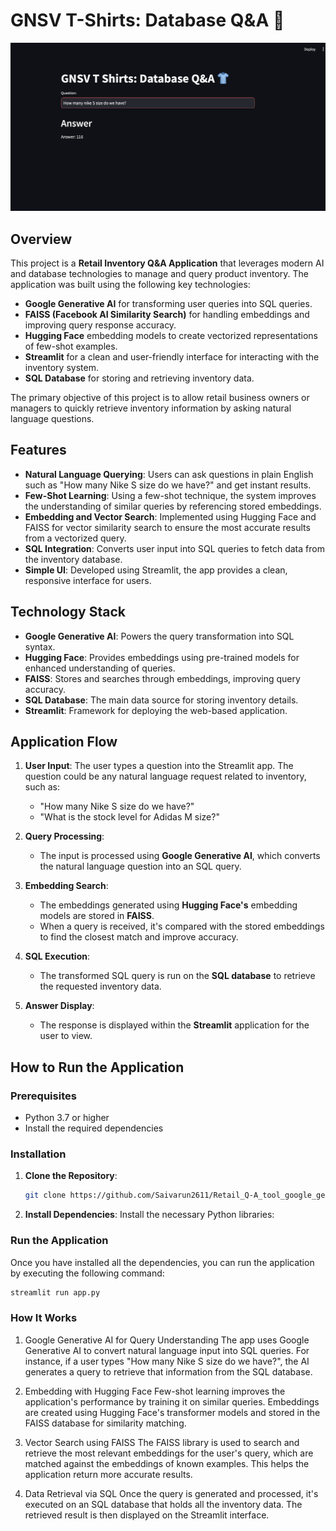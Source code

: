 # GNSV T-Shirts: Database Q&A 🧵

![Application Preview](./Final_Application.png)

## Overview
This project is a **Retail Inventory Q&A Application** that leverages modern AI and database technologies to manage and query product inventory. The application was built using the following key technologies:

- **Google Generative AI** for transforming user queries into SQL queries.
- **FAISS (Facebook AI Similarity Search)** for handling embeddings and improving query response accuracy.
- **Hugging Face** embedding models to create vectorized representations of few-shot examples.
- **Streamlit** for a clean and user-friendly interface for interacting with the inventory system.
- **SQL Database** for storing and retrieving inventory data.

The primary objective of this project is to allow retail business owners or managers to quickly retrieve inventory information by asking natural language questions.

## Features
- **Natural Language Querying**: Users can ask questions in plain English such as "How many Nike S size do we have?" and get instant results.
- **Few-Shot Learning**: Using a few-shot technique, the system improves the understanding of similar queries by referencing stored embeddings.
- **Embedding and Vector Search**: Implemented using Hugging Face and FAISS for vector similarity search to ensure the most accurate results from a vectorized query.
- **SQL Integration**: Converts user input into SQL queries to fetch data from the inventory database.
- **Simple UI**: Developed using Streamlit, the app provides a clean, responsive interface for users.

## Technology Stack
- **Google Generative AI**: Powers the query transformation into SQL syntax.
- **Hugging Face**: Provides embeddings using pre-trained models for enhanced understanding of queries.
- **FAISS**: Stores and searches through embeddings, improving query accuracy.
- **SQL Database**: The main data source for storing inventory details.
- **Streamlit**: Framework for deploying the web-based application.

## Application Flow

1. **User Input**: The user types a question into the Streamlit app. The question could be any natural language request related to inventory, such as:
   - "How many Nike S size do we have?"
   - "What is the stock level for Adidas M size?"

2. **Query Processing**:
    - The input is processed using **Google Generative AI**, which converts the natural language question into an SQL query.

3. **Embedding Search**:
    - The embeddings generated using **Hugging Face's** embedding models are stored in **FAISS**.
    - When a query is received, it's compared with the stored embeddings to find the closest match and improve accuracy.

4. **SQL Execution**:
    - The transformed SQL query is run on the **SQL database** to retrieve the requested inventory data.

5. **Answer Display**:
    - The response is displayed within the **Streamlit** application for the user to view.

## How to Run the Application

### Prerequisites
- Python 3.7 or higher
- Install the required dependencies

### Installation

1. **Clone the Repository**:
    ```bash
    git clone https://github.com/Saivarun2611/Retail_Q-A_tool_google_genAI.git
    
    ```

2. **Install Dependencies**:
     Install the necessary Python libraries:
   

### Run the Application

Once you have installed all the dependencies, you can run the application by executing the following command:

```bash
streamlit run app.py
```



### How It Works
1. Google Generative AI for Query Understanding
The app uses Google Generative AI to convert natural language input into SQL queries. For instance, if a user types "How many Nike S size do we have?", the AI generates a query to retrieve that information from the SQL database.

2. Embedding with Hugging Face
Few-shot learning improves the application's performance by training it on similar queries. Embeddings are created using Hugging Face's transformer models and stored in the FAISS database for similarity matching.

3. Vector Search using FAISS
The FAISS library is used to search and retrieve the most relevant embeddings for the user's query, which are matched against the embeddings of known examples. This helps the application return more accurate results.

4. Data Retrieval via SQL
Once the query is generated and processed, it's executed on an SQL database that holds all the inventory data. The retrieved result is then displayed on the Streamlit interface.
